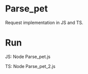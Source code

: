 # Parse_pet

Request implementation in JS and TS.

# Run
JS: Node Parse_pet.js

TS: Node Parse_pet_2.js
